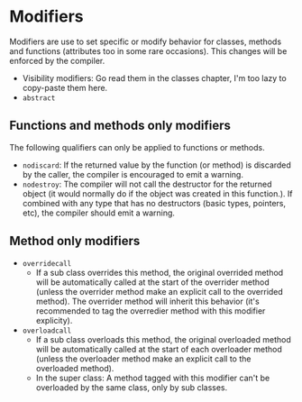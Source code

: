 # Modifiers

Modifiers are use to set specific or modify behavior for classes, methods and functions (attributes too in some rare occasions). This changes will be enforced by the compiler.

- Visibility modifiers: Go read them in the classes chapter, I'm too lazy to copy-paste them here.
- `abstract`

## Functions and methods only modifiers

The following qualifiers can only be applied to functions or methods.

- `nodiscard`: If the returned value by the function (or method) is discarded by the caller, the compiler is encouraged to emit a warning.
- `nodestroy`: The compiler will not call the destructor for the returned object (it would normally do if the object was created in this function.). If combined with any type that has no destructors (basic types, pointers, etc), the compiler should emit a warning.

## Method only modifiers

- `overridecall`
  - If a sub class overrides this method, the original overrided method will be automatically called at the start of the overrider method (unless the overrider method make an explicit call to the overrided method). The overrider method will inherit this behavior (it's recommended to tag the overredier method with this modifier explicity).
- `overloadcall`
  - If a sub class overloads this method, the original overloaded method will be automatically called at the start of each overloader method (unless the overloader method make an explicit call to the overloaded method). 
  - In the super class: A method tagged with this modifier can't be overloaded by the same class, only by sub classes.
